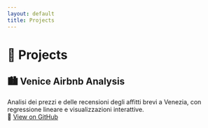 ```yaml
---
layout: default
title: Projects
---
```


# 💼 Projects

## 🏙 Venice Airbnb Analysis
Analisi dei prezzi e delle recensioni degli affitti brevi a Venezia, con regressione lineare e visualizzazioni interattive.  
🔗 [View on GitHub](https://lucascarpantonio.github.io/airbnb-italy/blog/)
